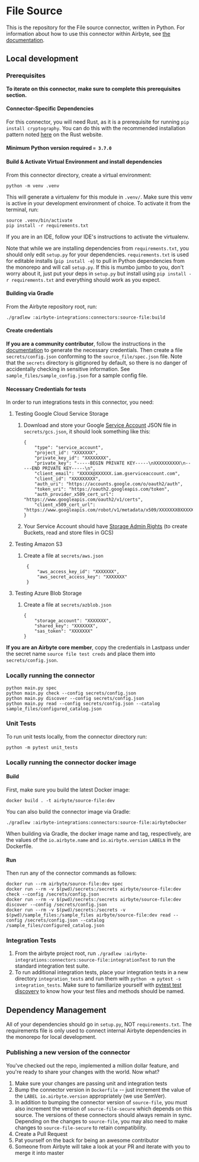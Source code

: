 # File Source 

This is the repository for the File source connector, written in Python. 
For information about how to use this connector within Airbyte, see [the documentation](https://docs.airbyte.com/integrations/sources/file).

## Local development

### Prerequisites
**To iterate on this connector, make sure to complete this prerequisites section.**

#### Connector-Specific Dependencies

For this connector, you will need Rust, as it is a prerequisite for running `pip install cryptography`. You can do this with the recommended installation pattern noted [here](https://www.rust-lang.org/tools/install) on the Rust website.

#### Minimum Python version required `= 3.7.0`

#### Build & Activate Virtual Environment and install dependencies
From this connector directory, create a virtual environment:
```
python -m venv .venv
```

This will generate a virtualenv for this module in `.venv/`. Make sure this venv is active in your
development environment of choice. To activate it from the terminal, run:
```
source .venv/bin/activate
pip install -r requirements.txt
```
If you are in an IDE, follow your IDE's instructions to activate the virtualenv.

Note that while we are installing dependencies from `requirements.txt`, you should only edit `setup.py` for your dependencies. `requirements.txt` is
used for editable installs (`pip install -e`) to pull in Python dependencies from the monorepo and will call `setup.py`.
If this is mumbo jumbo to you, don't worry about it, just put your deps in `setup.py` but install using `pip install -r requirements.txt` and everything
should work as you expect.

#### Building via Gradle
From the Airbyte repository root, run:
```
./gradlew :airbyte-integrations:connectors:source-file:build
```

#### Create credentials
**If you are a community contributor**, follow the instructions in the [documentation](https://docs.airbyte.com/integrations/sources/file)
to generate the necessary credentials. Then create a file `secrets/config.json` conforming to the `source_file/spec.json` file.
Note that the `secrets` directory is gitignored by default, so there is no danger of accidentally checking in sensitive information.
See `sample_files/sample_config.json` for a sample config file.

#### Necessary Credentials for tests

In order to run integrations tests in this connector, you need:
1. Testing Google Cloud Service Storage
    1. Download and store your Google [Service Account](https://console.cloud.google.com/iam-admin/serviceaccounts) JSON file in `secrets/gcs.json`, it should look something like this:   
        ```
        {
            "type": "service_account",
            "project_id": "XXXXXXX",
            "private_key_id": "XXXXXXXX",
            "private_key": "-----BEGIN PRIVATE KEY-----\nXXXXXXXXXX\n-----END PRIVATE KEY-----\n",
            "client_email": "XXXXX@XXXXXX.iam.gserviceaccount.com",
            "client_id": "XXXXXXXXX",
            "auth_uri": "https://accounts.google.com/o/oauth2/auth",
            "token_uri": "https://oauth2.googleapis.com/token",
            "auth_provider_x509_cert_url": "https://www.googleapis.com/oauth2/v1/certs",
            "client_x509_cert_url": "https://www.googleapis.com/robot/v1/metadata/x509/XXXXXXX0XXXXXX.iam.gserviceaccount.com"
        }
        ```
    1. Your Service Account should have [Storage Admin Rights](https://console.cloud.google.com/iam-admin/iam) (to create Buckets, read and store files in GCS)

1. Testing Amazon S3 
    1. Create a file at `secrets/aws.json`   
       ```
        {
            "aws_access_key_id": "XXXXXXX",
            "aws_secret_access_key": "XXXXXXX"
        }
       ```

1. Testing Azure Blob Storage
   1. Create a file at `secrets/azblob.json`
        ```
        {
            "storage_account": "XXXXXXX",
            "shared_key": "XXXXXXX",
            "sas_token": "XXXXXXX"
        }
       ```

**If you are an Airbyte core member**, copy the credentials in Lastpass under the secret name `source file test creds`
and place them into `secrets/config.json`.


### Locally running the connector
```
python main.py spec
python main.py check --config secrets/config.json
python main.py discover --config secrets/config.json
python main.py read --config secrets/config.json --catalog sample_files/configured_catalog.json
```

### Unit Tests
To run unit tests locally, from the connector directory run:
```
python -m pytest unit_tests
```

### Locally running the connector docker image

#### Build
First, make sure you build the latest Docker image:
```
docker build . -t airbyte/source-file:dev
```

You can also build the connector image via Gradle:
```
./gradlew :airbyte-integrations:connectors:source-file:airbyteDocker
```
When building via Gradle, the docker image name and tag, respectively, are the values of the `io.airbyte.name` and `io.airbyte.version` `LABEL`s in
the Dockerfile.

#### Run
Then run any of the connector commands as follows:
```
docker run --rm airbyte/source-file:dev spec
docker run --rm -v $(pwd)/secrets:/secrets airbyte/source-file:dev check --config /secrets/config.json
docker run --rm -v $(pwd)/secrets:/secrets airbyte/source-file:dev discover --config /secrets/config.json
docker run --rm -v $(pwd)/secrets:/secrets -v $(pwd)/sample_files:/sample_files airbyte/source-file:dev read --config /secrets/config.json --catalog /sample_files/configured_catalog.json
```

### Integration Tests
1. From the airbyte project root, run `./gradlew :airbyte-integrations:connectors:source-file:integrationTest` to run the standard integration test suite.
1. To run additional integration tests, place your integration tests in a new directory `integration_tests` and run them with `python -m pytest -s integration_tests`.
   Make sure to familiarize yourself with [pytest test discovery](https://docs.pytest.org/en/latest/goodpractices.html#test-discovery) to know how your test files and methods should be named.

## Dependency Management
All of your dependencies should go in `setup.py`, NOT `requirements.txt`. The requirements file is only used to connect internal Airbyte dependencies in the monorepo for local development.

### Publishing a new version of the connector
You've checked out the repo, implemented a million dollar feature, and you're ready to share your changes with the world. Now what?
1. Make sure your changes are passing unit and integration tests
2. Bump the connector version in `Dockerfile` -- just increment the value of the `LABEL io.airbyte.version` appropriately (we use SemVer).
3. In addition to bumping the connector version of `source-file`, you must also increment the version of `source-file-secure` which depends on this source. The versions of these connectors should always remain in sync. Depending on the changes to `source-file`, you may also need to make changes to `source-file-secure` to retain compatibility.
4. Create a Pull Request
5. Pat yourself on the back for being an awesome contributor
6. Someone from Airbyte will take a look at your PR and iterate with you to merge it into master
